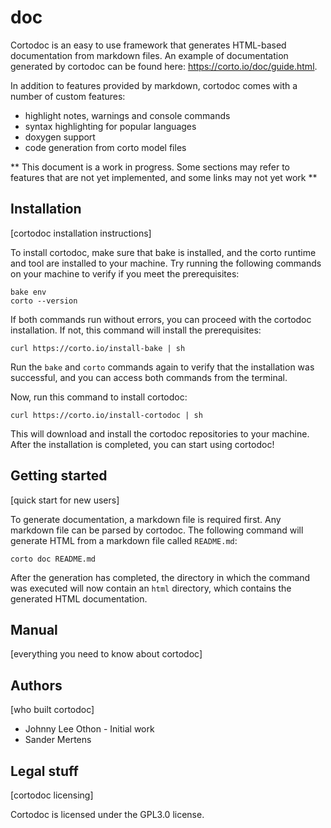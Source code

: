 # doc
Cortodoc is an easy to use framework that generates HTML-based documentation from markdown files. An example of documentation generated by cortodoc can be found here: https://corto.io/doc/guide.html.

In addition to features provided by markdown, cortodoc comes with a number of custom features:

- highlight notes, warnings and console commands
- syntax highlighting for popular languages
- doxygen support
- code generation from corto model files

** This document is a work in progress. Some sections may refer to features that are not yet implemented, and some links may not yet work **

## Installation
[cortodoc installation instructions]

To install cortodoc, make sure that bake is installed, and the corto runtime and tool are installed to your machine. Try running the following commands on your machine to verify if you meet the prerequisites:

```
bake env
corto --version
```

If both commands run without errors, you can proceed with the cortodoc installation. If not, this command will install the prerequisites:

```
curl https://corto.io/install-bake | sh
```

Run the `bake` and `corto` commands again to verify that the installation was successful, and you can access both commands from the terminal.

Now, run this command to install cortodoc:

```
curl https://corto.io/install-cortodoc | sh
```

This will download and install the cortodoc repositories to your machine. After the installation is completed, you can start using cortodoc!

## Getting started
[quick start for new users]

To generate documentation, a markdown file is required first. Any markdown file can be parsed by cortodoc. The following command will generate HTML from a markdown file called `README.md`:

```demo
corto doc README.md
```

After the generation has completed, the directory in which the command was executed will now contain an `html` directory, which contains the generated HTML documentation.

## Manual
[everything you need to know about cortodoc]

## Authors
[who built cortodoc]

- Johnny Lee Othon - Initial work
- Sander Mertens

## Legal stuff
[cortodoc licensing]

Cortodoc is licensed under the GPL3.0 license.
